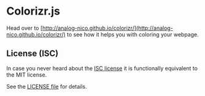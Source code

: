 # Colorizr.js

Head over to [http://analog-nico.github.io/colorizr/](http://analog-nico.github.io/colorizr/) to see how it helps you with coloring your webpage.

## License (ISC)

In case you never heard about the [ISC license](http://en.wikipedia.org/wiki/ISC_license) it is functionally equivalent to the MIT license.

See the [LICENSE file](LICENSE) for details.